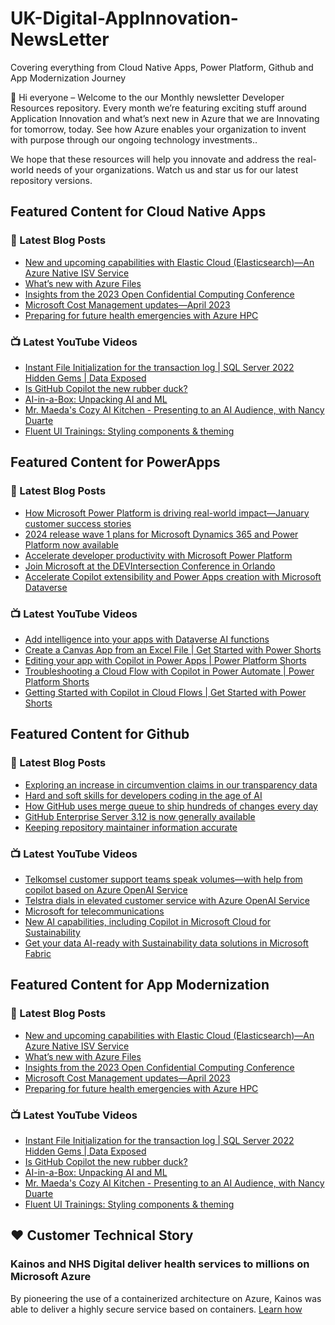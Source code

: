 # UK-Digital-AppInnovation-NewsLetter

Covering everything from Cloud Native Apps, Power Platform, Github and App Modernization Journey

👋 Hi everyone – Welcome to the our Monthly newsletter Developer Resources repository. Every month we’re featuring exciting stuff around Application Innovation and what’s next new in Azure that we are Innovating for tomorrow, today. See how Azure enables your organization to invent with purpose through our ongoing technology investments..


We hope that these resources will help you innovate and address the real-world needs of your organizations. Watch us and star us for our latest repository versions.

## Featured Content for Cloud Native Apps


### 📝 Latest Blog Posts

    
<!-- BLOGCNA:START -->
- [New and upcoming capabilities with Elastic Cloud (Elasticsearch)—An Azure Native ISV Service](https://azure.microsoft.com/blog/new-and-upcoming-capabilities-with-elastic-cloud-elasticsearch-an-azure-native-isv-service/)
- [What’s new with Azure Files](https://azure.microsoft.com/blog/what-s-new-with-azure-files/)
- [Insights from the 2023 Open Confidential Computing Conference](https://azure.microsoft.com/blog/insights-from-the-2023-open-confidential-computing-conference/)
- [Microsoft Cost Management updates—April 2023](https://azure.microsoft.com/blog/microsoft-cost-management-updates-april-2023/)
- [Preparing for future health emergencies with Azure HPC ](https://azure.microsoft.com/blog/preparing-for-future-health-emergencies-with-azure-hpc/)
<!-- BLOGCNA:END -->

### 📺 Latest YouTube Videos

 
<!-- YOUTUBECNA:START -->
- [Instant File Initialization for the transaction log | SQL Server 2022 Hidden Gems | Data Exposed](https://www.youtube.com/watch?v=KqBtwF991yQ)
- [Is GitHub Copilot the new rubber duck?](https://www.youtube.com/watch?v=SleZX6zMnOU)
- [AI-in-a-Box: Unpacking AI and ML](https://www.youtube.com/watch?v=qKXNbtHr3AI)
- [Mr. Maeda&#39;s Cozy AI Kitchen - Presenting to an AI Audience, with Nancy Duarte](https://www.youtube.com/watch?v=o6svCESNjg0)
- [Fluent UI Trainings: Styling components &amp; theming](https://www.youtube.com/watch?v=UpzGL12GfoY)
<!-- YOUTUBECNA:END -->

##  Featured Content for PowerApps
### 📝 Latest Blog Posts
<!-- BLOGPOWER:START -->
- [How Microsoft Power Platform is driving real-world impact—January customer success stories](https://www.microsoft.com/en-us/power-platform/blog/2024/02/12/how-microsoft-power-platform-is-driving-real-world-impact-january-customer-success-stories/)
- [2024 release wave 1 plans for Microsoft Dynamics 365 and Power Platform now available](https://cloudblogs.microsoft.com/dynamics365/bdm/2024/01/25/2024-release-wave-1-plans-for-microsoft-dynamics-365-and-power-platform-now-available/)
- [Accelerate developer productivity with Microsoft Power Platform](https://powerapps.microsoft.com/en-us/blog/accelerate-developer-productivity-with-microsoft-power-platform/)
- [Join Microsoft at the DEVIntersection Conference in Orlando](https://powerapps.microsoft.com/en-us/blog/join-microsoft-the-devintersection-conference-in-orlando/)
- [Accelerate Copilot extensibility and Power Apps creation with Microsoft Dataverse](https://www.microsoft.com/en-us/power-platform/blog/2023/11/15/accelerate-copilot-extensibility-and-power-app-creation-with-microsoft-dataverse/)
<!-- BLOGPOWER:END -->
 ### 📺 Latest YouTube Videos
    
<!-- YOUTUBEPOWER:START -->
- [Add intelligence into your apps with Dataverse AI functions](https://www.youtube.com/watch?v=5kFqjle7Mh8)
- [Create a Canvas App from an Excel File | Get Started with Power Shorts](https://www.youtube.com/watch?v=IgpI0SNJmg0)
- [Editing your app with Copilot in Power Apps | Power Platform Shorts](https://www.youtube.com/watch?v=g9fFoQ5CETk)
- [Troubleshooting a Cloud Flow with Copilot in Power Automate | Power Platform Shorts](https://www.youtube.com/watch?v=A9QYbZCZ6ZA)
- [Getting Started with Copilot in Cloud Flows | Get Started with Power Shorts](https://www.youtube.com/watch?v=vTEdYmWjdVw)
<!-- YOUTUBEPOWER:END -->

##  Featured Content for Github
### 📝 Latest Blog Posts
<!-- BLOGGITHUB:START -->
- [Exploring an increase in circumvention claims in our transparency data](https://github.blog/2024-03-07-exploring-an-increase-in-circumvention-claims-in-our-transparency-data/)
- [Hard and soft skills for developers coding in the age of AI](https://github.blog/2024-03-07-hard-and-soft-skills-for-developers-coding-in-the-age-of-ai/)
- [How GitHub uses merge queue to ship hundreds of changes every day](https://github.blog/2024-03-06-how-github-uses-merge-queue-to-ship-hundreds-of-changes-every-day/)
- [GitHub Enterprise Server 3.12 is now generally available](https://github.blog/2024-03-06-github-enterprise-server-3-12-is-now-generally-available/)
- [Keeping repository maintainer information accurate](https://github.blog/2024-03-04-keeping-repository-maintainer-information-accurate/)
<!-- BLOGGITHUB:END -->
### 📺 Latest YouTube Videos
<!-- YOUTUBEGITHUB:START -->
- [Telkomsel customer support teams speak volumes—with help from copilot based on Azure OpenAI Service](https://www.youtube.com/watch?v=G77EX3Y1btg)
- [Telstra dials in elevated customer service with Azure OpenAI Service](https://www.youtube.com/watch?v=iM6vyZreRRw)
- [Microsoft for telecommunications](https://www.youtube.com/watch?v=tXNR-hkfIYc)
- [New AI capabilities, including Copilot in Microsoft Cloud for Sustainability](https://www.youtube.com/watch?v=ZcqFkAbbcRg)
- [Get your data AI-ready with Sustainability data solutions in Microsoft Fabric](https://www.youtube.com/watch?v=RKJlaLrAbSw)
<!-- YOUTUBEGITHUB:END -->
##  Featured Content for App Modernization
### 📝 Latest Blog Posts
<!-- BLOGAPPMOD:START -->
- [New and upcoming capabilities with Elastic Cloud (Elasticsearch)—An Azure Native ISV Service](https://azure.microsoft.com/blog/new-and-upcoming-capabilities-with-elastic-cloud-elasticsearch-an-azure-native-isv-service/)
- [What’s new with Azure Files](https://azure.microsoft.com/blog/what-s-new-with-azure-files/)
- [Insights from the 2023 Open Confidential Computing Conference](https://azure.microsoft.com/blog/insights-from-the-2023-open-confidential-computing-conference/)
- [Microsoft Cost Management updates—April 2023](https://azure.microsoft.com/blog/microsoft-cost-management-updates-april-2023/)
- [Preparing for future health emergencies with Azure HPC ](https://azure.microsoft.com/blog/preparing-for-future-health-emergencies-with-azure-hpc/)
<!-- BLOGAPPMOD:END -->
### 📺 Latest YouTube Videos
<!-- YOUTUBEAPPMOD:START -->
- [Instant File Initialization for the transaction log | SQL Server 2022 Hidden Gems | Data Exposed](https://www.youtube.com/watch?v=KqBtwF991yQ)
- [Is GitHub Copilot the new rubber duck?](https://www.youtube.com/watch?v=SleZX6zMnOU)
- [AI-in-a-Box: Unpacking AI and ML](https://www.youtube.com/watch?v=qKXNbtHr3AI)
- [Mr. Maeda&#39;s Cozy AI Kitchen - Presenting to an AI Audience, with Nancy Duarte](https://www.youtube.com/watch?v=o6svCESNjg0)
- [Fluent UI Trainings: Styling components &amp; theming](https://www.youtube.com/watch?v=UpzGL12GfoY)
<!-- YOUTUBEAPPMOD:END -->


## ♥️ Customer Technical Story 

### Kainos and NHS Digital deliver health services to millions on Microsoft Azure

By pioneering the use of a containerized architecture on Azure, Kainos was able to deliver a highly secure service based on containers. [Learn how](https://customers.microsoft.com/en-us/story/1368348549535774520-kainos-and-nhs-digital-deliver-health-services-to-millions-on-microsoft-azure)

